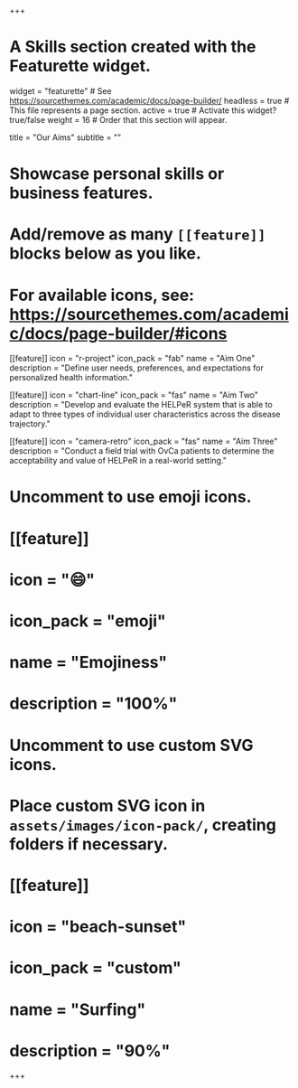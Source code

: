 +++
# A Skills section created with the Featurette widget.
widget = "featurette"  # See https://sourcethemes.com/academic/docs/page-builder/
headless = true  # This file represents a page section.
active = true  # Activate this widget? true/false
weight = 16  # Order that this section will appear.

title = "Our Aims"
subtitle = ""

# Showcase personal skills or business features.
# 
# Add/remove as many `[[feature]]` blocks below as you like.
# 
# For available icons, see: https://sourcethemes.com/academic/docs/page-builder/#icons

[[feature]]
  icon = "r-project"
  icon_pack = "fab"
  name = "Aim One"
  description = "Define user needs, preferences, and expectations for personalized health information."
  
[[feature]]
  icon = "chart-line"
  icon_pack = "fas"
  name = "Aim Two"
  description = "Develop and evaluate the HELPeR system that is able to adapt to three types of individual user characteristics across the disease trajectory."  
  
[[feature]]
  icon = "camera-retro"
  icon_pack = "fas"
  name = "Aim Three"
  description = "Conduct a field trial with OvCa patients to determine the acceptability and value of HELPeR in a real-world setting."

# Uncomment to use emoji icons.
# [[feature]]
#  icon = ":smile:"
#  icon_pack = "emoji"
#  name = "Emojiness"
#  description = "100%"  

# Uncomment to use custom SVG icons.
# Place custom SVG icon in `assets/images/icon-pack/`, creating folders if necessary.
# [[feature]]
#  icon = "beach-sunset"
#  icon_pack = "custom"
#  name = "Surfing"
#  description = "90%"

+++
